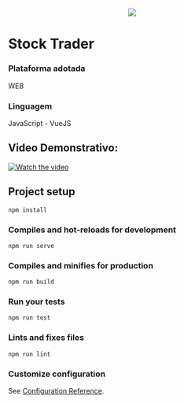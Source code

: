 <h1 align="center">
   <img src="alendar.google.com/calendar/u/0/r?pli=1">
</h1>

# Stock Trader

### Plataforma adotada
  WEB
  
### Linguagem
  JavaScript - VueJS

## Video Demonstrativo:
[![Watch the video](https://i.imgur.com/vKb2F1B.png)](https://youtu.be/FBkyWo_V6Yo)

## Project setup
```
npm install
```

### Compiles and hot-reloads for development
```
npm run serve
```

### Compiles and minifies for production
```
npm run build
```

### Run your tests
```
npm run test
```

### Lints and fixes files
```
npm run lint
```

### Customize configuration
See [Configuration Reference](https://cli.vuejs.org/config/).
